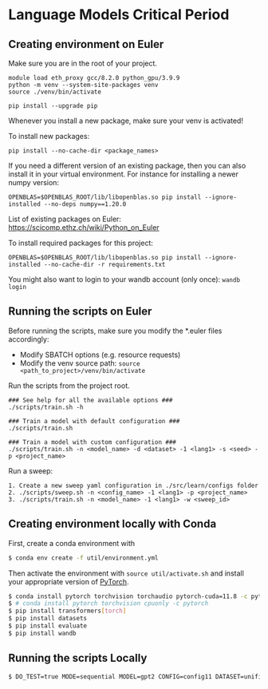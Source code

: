 # Language Models Critical Period


## Creating environment on Euler

Make sure you are in the root of your project.

```
module load eth_proxy gcc/8.2.0 python_gpu/3.9.9
python -m venv --system-site-packages venv
source ./venv/bin/activate

pip install --upgrade pip
```

Whenever you install a new package, make sure your venv is activated!

To install new packages:
```
pip install --no-cache-dir <package_names>
```

If you need a different version of an existing package, then you can also install it in your virtual environment. For instance for installing a newer numpy version:

```
OPENBLAS=$OPENBLAS_ROOT/lib/libopenblas.so pip install --ignore-installed --no-deps numpy==1.20.0
```

List of existing packages on Euler:  https://scicomp.ethz.ch/wiki/Python_on_Euler

To install required packages for this project:

```
OPENBLAS=$OPENBLAS_ROOT/lib/libopenblas.so pip install --ignore-installed --no-cache-dir -r requirements.txt
```

You might also want to login to your wandb account (only once): ```wandb login```

## Running the scripts on Euler

Before running the scripts, make sure you modify the *.euler files accordingly:
* Modify SBATCH options (e.g. resource requests) 
* Modify the venv source path: ```source <path_to_project>/venv/bin/activate```

Run the scripts from the project root.

```
### See help for all the available options ###
./scripts/train.sh -h

### Train a model with default configuration ###
./scripts/train.sh

### Train a model with custom configuration ###
./scripts/train.sh -n <model_name> -d <dataset> -1 <lang1> -s <seed> -p <project_name>
```

Run a sweep:

```
1. Create a new sweep yaml configuration in ./src/learn/configs folder
2. ./scripts/sweep.sh -n <config_name> -1 <lang1> -p <project_name>
3. ./scripts/train.sh -n <model_name> -1 <lang1> -w <sweep_id>

```

## Creating environment locally with Conda

First, create a conda environment with
```bash
$ conda env create -f util/environment.yml
```
Then activate the environment with `source util/activate.sh` and install your appropriate version of [PyTorch](https://pytorch.org/get-started/locally/).
```bash
$ conda install pytorch torchvision torchaudio pytorch-cuda=11.8 -c pytorch -c nvidia
$ # conda install pytorch torchvision cpuonly -c pytorch
$ pip install transformers[torch]
$ pip install datasets
$ pip install evaluate
$ pip install wandb
```


## Running the scripts Locally

```bash
$ DO_TEST=true MODE=sequential MODEL=gpt2 CONFIG=config11 DATASET=unified_clean LANG1=fi LANG2=en SEED=7 source src/learn/train_model.sh
```